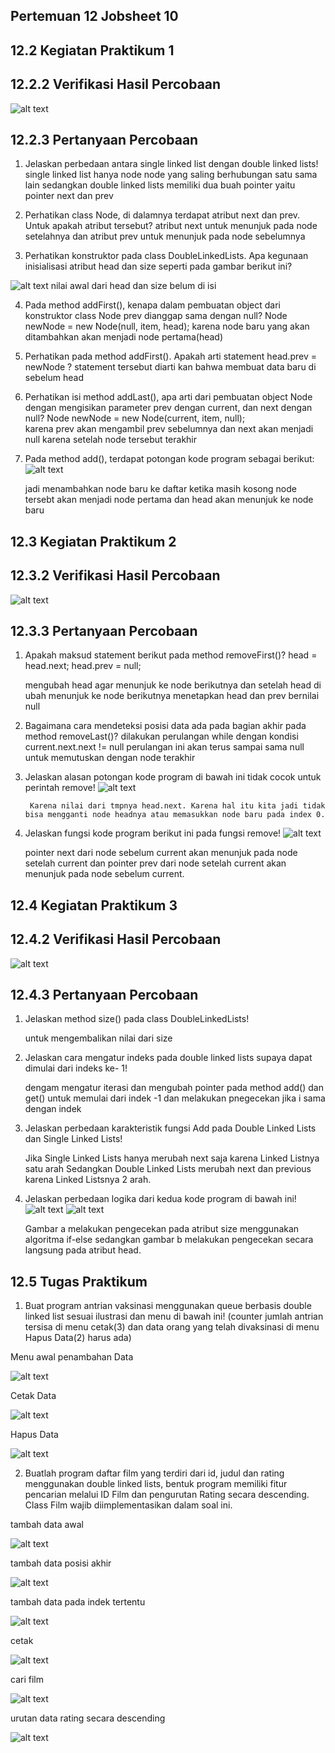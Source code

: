 ## Pertemuan 12 Jobsheet 10

## 12.2 Kegiatan Praktikum 1 
## 12.2.2 Verifikasi Hasil Percobaan
![alt text](image-6.png)

## 12.2.3 Pertanyaan Percobaan 
1. Jelaskan perbedaan antara single linked list dengan double linked lists!
    single linked list hanya node node yang saling berhubungan satu sama lain sedangkan double linked lists memiliki dua buah pointer yaitu pointer next dan prev

2. Perhatikan class Node, di dalamnya terdapat atribut next dan prev. Untuk apakah atribut tersebut? 
    atribut next untuk menunjuk pada node setelahnya dan atribut prev untuk menunjuk pada node sebelumnya

3. Perhatikan konstruktor pada class DoubleLinkedLists. Apa kegunaan inisialisasi atribut head dan size seperti pada gambar berikut ini?

![alt text](image.png)
nilai awal dari head dan size belum di isi

4. Pada method addFirst(), kenapa dalam pembuatan object dari konstruktor class Node prev dianggap sama dengan null? 
Node newNode = new Node(null, item, head);
    karena node baru yang akan ditambahkan akan menjadi node pertama(head) 

5. Perhatikan pada method addFirst().  Apakah arti statement head.prev = newNode ? 
    statement tersebut diarti kan bahwa membuat data baru di sebelum head

6. Perhatikan isi method addLast(), apa arti dari pembuatan object Node dengan mengisikan 
parameter prev dengan current, dan next dengan null? Node newNode = new Node(current, item, null);  
    karena prev akan mengambil prev sebelumnya dan next akan menjadi null karena setelah node tersebut terakhir

7. Pada method add(), terdapat potongan kode program sebagai berikut:
![alt text](image-1.png)

    jadi menambahkan node baru ke daftar ketika masih kosong node tersebt akan menjadi node pertama dan head akan menunjuk ke node baru

## 12.3 Kegiatan Praktikum 2 
## 12.3.2 Verifikasi Hasil Percobaan
![alt text](image-7.png)
## 12.3.3 Pertanyaan Percobaan
1. Apakah maksud statement berikut pada method removeFirst()? 
    head = head.next; 
    head.prev = null; 

    mengubah head agar menunjuk ke node berikutnya dan setelah head di ubah menunjuk ke node berikutnya menetapkan head dan prev bernilai null 
2. Bagaimana cara mendeteksi posisi data ada pada bagian akhir pada method removeLast()? 
    dilakukan perulangan while  dengan kondisi current.next.next != null perulangan ini akan terus sampai sama null untuk memutuskan dengan node
    terakhir 


3. Jelaskan alasan potongan kode program di bawah ini tidak cocok untuk perintah remove! 
![alt text](image-2.png)

        Karena nilai dari tmpnya head.next. Karena hal itu kita jadi tidak bisa mengganti node headnya atau memasukkan node baru pada index 0.

4. Jelaskan fungsi kode program berikut ini pada fungsi remove!
![alt text](image-3.png)

    pointer next dari node sebelum current akan menunjuk pada node setelah current dan pointer prev dari node setelah current akan menunjuk pada node sebelum current.


## 12.4 Kegiatan Praktikum 3 
## 12.4.2 Verifikasi Hasil Percobaan

![alt text](image-8.png)

## 12.4.3 Pertanyaan Percobaan 
1. Jelaskan method size() pada class DoubleLinkedLists! 

    untuk mengembalikan  nilai dari size

2. Jelaskan cara mengatur indeks pada double linked lists supaya dapat dimulai dari indeks ke- 1! 

    dengam mengatur iterasi dan mengubah pointer pada method add() dan get() untuk memulai dari indek -1 dan melakukan pnegecekan jika i sama dengan indek

3. Jelaskan perbedaan karakteristik fungsi Add pada Double Linked Lists dan Single Linked Lists!  

    Jika Single Linked Lists hanya merubah next saja karena Linked Listnya satu arah Sedangkan Double Linked Lists merubah next dan previous karena Linked Listsnya 2 arah.

4. Jelaskan perbedaan logika dari kedua kode program di bawah ini!
![alt text](image-4.png)
![alt text](image-5.png)

    Gambar a melakukan pengecekan pada atribut size menggunakan algoritma if-else sedangkan gambar b melakukan pengecekan secara langsung pada atribut head.

## 12.5 Tugas Praktikum
1. Buat program antrian vaksinasi menggunakan queue berbasis double linked list sesuai ilustrasi 
dan menu di bawah ini! (counter jumlah antrian tersisa di menu cetak(3) dan data orang yang 
telah divaksinasi di menu Hapus Data(2) harus ada) 

Menu awal penambahan Data

![alt text](image-9.png)

Cetak Data

![alt text](image-10.png)

Hapus Data

![alt text](image-11.png)

2. Buatlah program daftar film yang terdiri dari id, judul dan rating menggunakan double linked lists, bentuk program memiliki fitur pencarian melalui ID Film dan pengurutan Rating secara descending. Class Film wajib diimplementasikan dalam soal ini.

tambah data awal

![alt text](image-12.png)

tambah data posisi akhir

![alt text](image-13.png)

tambah data pada indek tertentu

![alt text](image-14.png)

cetak

![alt text](image-15.png)

cari film

![alt text](image-16.png)

urutan data rating secara descending

![alt text](image-17.png)